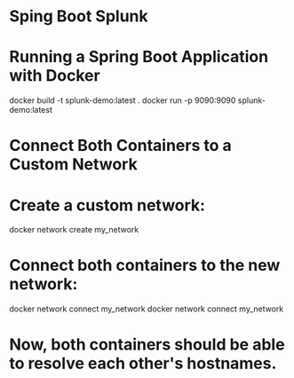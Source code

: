# Sping Boot Splunk 

# Running a Spring Boot Application with Docker
docker build -t splunk-demo:latest .
docker run -p 9090:9090 splunk-demo:latest

# Connect Both Containers to a Custom Network
# Create a custom network:
docker network create my_network

# Connect both containers to the new network:
docker network connect my_network <container-id>
docker network connect my_network <container-id>

# Now, both containers should be able to resolve each other's hostnames.
